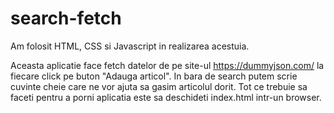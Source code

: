 # search-fetch

Am folosit HTML, CSS si Javascript in realizarea acestuia.

Aceasta aplicatie face fetch datelor de pe site-ul https://dummyjson.com/ la fiecare click pe buton "Adauga articol". In bara de search putem scrie cuvinte cheie care ne vor ajuta sa gasim articolul dorit. Tot ce trebuie sa faceti pentru a porni aplicatia este sa deschideti index.html intr-un browser.

